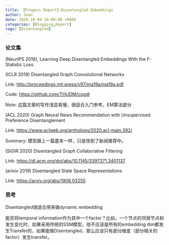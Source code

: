 ```yaml
---
title: 【Progess Report】Disentangled Embeddings
author: Sean
date: 2020-10-04 18:00:00 +0800
categories: [Blogging,Report]
tags: [Disentangled]
---
```


### 论文集


 (NeurIPS 2018), Learning Deep Disentangled Embeddings With the F-Statistic Loss

(ICLR 2019) Disentangled Graph Convolutional Networks

Link: http://proceedings.mlr.press/v97/ma19a/ma19a.pdf

Code: https://github.com/THUDM/cogdl

Note: 这篇文章的写作浅显易懂，很适合入门参考，EM算法部分

(ACL 2020) Graph Neural News Recommendation with Unsupervised Preference Disentanglement

Link: https://www.aclweb.org/anthology/2020.acl-main.392/

Summary: 模型跟上一篇基本一样，只是改到了新闻推荐中。


(SIGIR 2020) Disentangled Graph Collaborative Filtering

Link: https://dl.acm.org/doi/abs/10.1145/3397271.3401137



(arixiv 2019) Disentangled State Space Representations

Link: https://arxiv.org/abs/1906.03255



### 思考

Disentangled很适合用来做dynamic embedding

能否将temporal information作为其中一个factor？比如，一个节点的邻居节点和发生变化时，如果采用传统的SSM模型，他不应该是所有的embedding dim都发生Transfer的，如果能做Disentangled，那么应该只有部分维度（部分相关的factor）发生transfer。